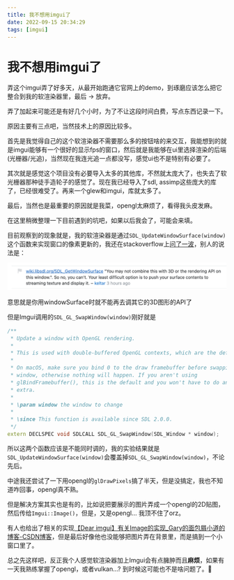 ```yaml
---
title: 我不想用imgui了
date: 2022-09-15 20:34:29
tags: [imgui]
---
```

# 我不想用imgui了
弄这个imgui弄了好多天，从最开始跑通它官网上的demo，到琢磨应该怎么把它整合到我的软渲染器里，最后 -> 放弃。

弄了加起来可能还是有好几个小时，为了不让这段时间白费，写点东西记录一下。

原因主要有三点吧，当然技术上的原因比较多。

首先是我觉得自己的这个软渲染器不需要那么多的按钮啥的来交互，我能想到的就是imgui能够有一个很好的显示fps的窗口，然后就是我能够在ui里选择渲染的后端(光栅器/光追)，当然现在我连光追一点都没写，感觉ui也不是特别有必要了。

其次就是感觉这个项目没有必要导入太多的其他库，不然就太庞大了，也失去了软光栅器那种徒手造轮子的感觉了。现在我已经导入了sdl, assimp这些庞大的库了，已经很难受了。再来一个glew和imgui，库就太多了。

最后，当然也是最重要的原因就是我菜，opengl太麻烦了，看得我头皮发麻。

在这里稍微整理一下目前遇到的坑吧，如果以后我会了，可能会来填。

目前观察到的现象就是，我的软渲染器是通过`SDL_UpdateWindowSurface(window)` 这个函数来实现窗口的像素更新的，我还在stackoverflow上[问了一波](https://stackoverflow.com/questions/73726756/sdl-updatewindowsurface-cover-the-result-of-sdl-gl-swapwindow)，别人的说法是：

<img src="https://raw.githubusercontent.com/ljhgpp/whatisthis/main/static/202209152047309.png" alt="image-20220915204747082" style="zoom:50%;" />

意思就是你用windowSurface时就不能再去调其它的3D图形的API了

但是Imgui调用的`SDL_GL_SwapWindow(window)`刚好就是

```cpp
/**
 * Update a window with OpenGL rendering.
 *
 * This is used with double-buffered OpenGL contexts, which are the default.
 *
 * On macOS, make sure you bind 0 to the draw framebuffer before swapping the
 * window, otherwise nothing will happen. If you aren't using
 * glBindFramebuffer(), this is the default and you won't have to do anything
 * extra.
 *
 * \param window the window to change
 *
 * \since This function is available since SDL 2.0.0.
 */
extern DECLSPEC void SDLCALL SDL_GL_SwapWindow(SDL_Window * window);
```

所以这两个函数应该是不能同时调的，我的实验结果就是`SDL_UpdateWindowSurface(window)`会覆盖掉`SDL_GL_SwapWindow(window)`，不论先后。

中途我还尝试了一下用opengl的`glDrawPixels`搞了半天，但是没搞定，我也不知道咋回事，opengl真不熟。

但是解决方案其实也是有的，比如说把要展示的图片弄成一个opengl的2D贴图，然后传给`Imgui::Image()`，但是，又是opengl... 我顶不住了orz。

有人也给出了相关的实现[【Dear imgui】有关Image的实现_Gary的面包屑小道的博客-CSDN博客](https://blog.csdn.net/DY_1024/article/details/105690739)，但是最后好像他也没能够把图片弄在背景里，而是搞到一个小窗口里了。

总之先这样吧，反正我个人感觉软渲染器加上Imgui会有点臃肿而且**麻烦**，如果有一天我熟练掌握了opengl，或者vulkan...? 到时候这可能也不是啥问题了。🤔